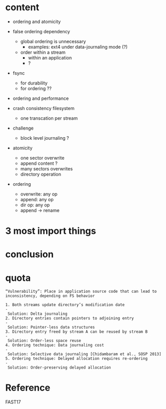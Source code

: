 # content

* ordering and atomicity

* false ordering dependency
    * global ordering is unnecessary
        * examples: ext4 under data-journaling mode (?)
    * order within a stream
        * within an application
        * ?

* fsync
    * for durability
    * for ordering ??

* ordering and performance

* crash consistency filesystem
    * one transcation per stream

* challenge
    * block level journaling ?

* atomicity
    * one sector overwrite
    * append content ?
    * many sectors overwrites
    * directory operation
* ordering
    * overwrite: any op
    * append: any op
    * dir op: any op 
    * append -> rename

# 3 most import things

# conclusion

# quota

```
“Vulnerability”: Place in application source code that can lead to
inconsistency, depending on FS behavior
```

```
1. Both streams update directory’s modification date
-
 Solution: Delta journaling
2. Directory entries contain pointers to adjoining entry
-
 Solution: Pointer-less data structures
3. Directory entry freed by stream A can be reused by stream B
-
 Solution: Order-less space reuse
4. Ordering technique: Data journaling cost
-
 Solution: Selective data journaling [Chidambaram et al., SOSP 2013]
5. Ordering technique: Delayed allocation requires re-ordering
-
 Solution: Order-preserving delayed allocation
```
# Reference

FAST17 
